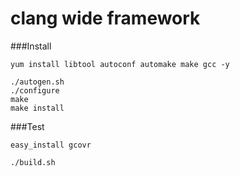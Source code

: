 clang wide framework
===

###Install

```
yum install libtool autoconf automake make gcc -y
```

```
./autogen.sh
./configure
make
make install
```

###Test

```
easy_install gcovr
```

```
./build.sh
```
